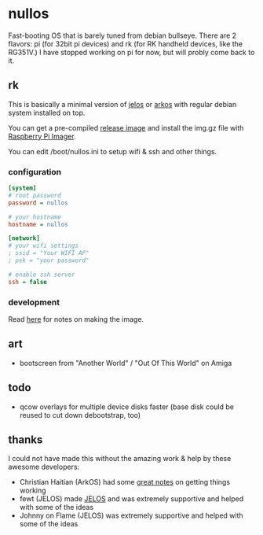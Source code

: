 # nullos

Fast-booting OS that is barely tuned from debian bullseye. There are 2 flavors: pi (for 32bit pi devices) and rk (for RK handheld devices, like the RG351V.) I have stopped working on pi for now, but will probly come back to it.

## rk

This is basically a minimal version of [jelos](https://github.com/JustEnoughLinuxOS/distribution) or [arkos](https://github.com/christianhaitian/arkos) with regular debian system installed on top.

You can get a pre-compiled [release image](https://github.com/notnullgames/nullos/releases) and install the img.gz file with [Raspberry Pi Imager](https://www.raspberrypi.com/software/).

You can edit /boot/nullos.ini to setup wifi & ssh and other things.

### configuration

```ini
[system]
# root password
password = nullos

# your hostname
hostname = nullos

[network]
# your wifi settings
; ssid = "Your WIFI AP"
; psk = "your password"

# enable ssh server
ssh = false
```

### development

Read [here](https://github.com/notnullgames/nullos/wiki/Development) for notes on making the image.


## art

- bootscreen from "Another World" / "Out Of This World" on Amiga


## todo

- qcow overlays for multiple device disks faster (base disk could be reused to cut down debootstrap, too)

## thanks

I could not have made this without the amazing work & help by these awesome developers:

- Christian Haitian (ArkOS) had some [great notes](https://github.com/christianhaitian/arkos/wiki/Building) on getting things working
- fewt (JELOS) made [JELOS](https://github.com/JustEnoughLinuxOS/distribution) and was extremely supportive and helped with some of the ideas
- Johnny on Flame (JELOS) was extremely supportive and helped with some of the ideas
